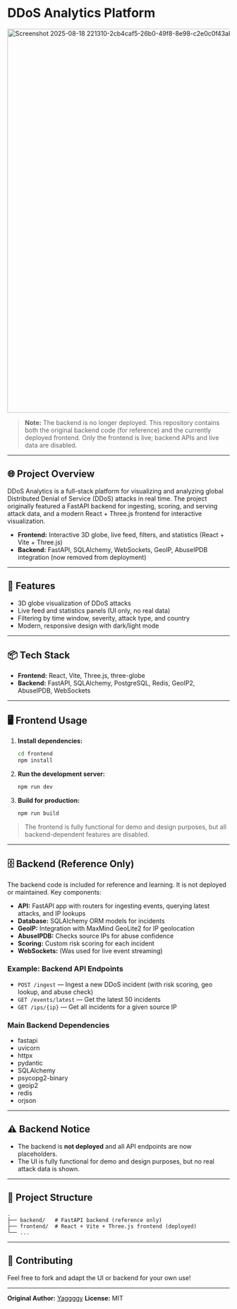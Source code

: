 # DDoS Analytics Platform


<img width="1919" height="870" alt="Screenshot 2025-08-18 221310-2cb4caf5-26b0-49f8-8e98-c2e0c0f43aba" src="https://github.com/user-attachments/assets/9d493781-84c6-4ba2-bd45-10d449dbb019" />




> **Note:** The backend is no longer deployed. This repository contains both the original backend code (for reference) and the currently deployed frontend. Only the frontend is live; backend APIs and live data are disabled.

---

## 🌐 Project Overview

DDoS Analytics is a full-stack platform for visualizing and analyzing global Distributed Denial of Service (DDoS) attacks in real time. The project originally featured a FastAPI backend for ingesting, scoring, and serving attack data, and a modern React + Three.js frontend for interactive visualization.

- **Frontend:** Interactive 3D globe, live feed, filters, and statistics (React + Vite + Three.js)
- **Backend:** FastAPI, SQLAlchemy, WebSockets, GeoIP, AbuseIPDB integration (now removed from deployment)

---

## 🚀 Features

- 3D globe visualization of DDoS attacks
- Live feed and statistics panels (UI only, no real data)
- Filtering by time window, severity, attack type, and country
- Modern, responsive design with dark/light mode

---

## 📦 Tech Stack

- **Frontend:** React, Vite, Three.js, three-globe
- **Backend:** FastAPI, SQLAlchemy, PostgreSQL, Redis, GeoIP2, AbuseIPDB, WebSockets

---

## 🖥️ Frontend Usage

1. **Install dependencies:**
   ```bash
   cd frontend
   npm install
   ```
2. **Run the development server:**
   ```bash
   npm run dev
   ```
3. **Build for production:**
   ```bash
   npm run build
   ```

> The frontend is fully functional for demo and design purposes, but all backend-dependent features are disabled.

---

## 🗄️ Backend (Reference Only)

The backend code is included for reference and learning. It is not deployed or maintained. Key components:

- **API:** FastAPI app with routers for ingesting events, querying latest attacks, and IP lookups
- **Database:** SQLAlchemy ORM models for incidents
- **GeoIP:** Integration with MaxMind GeoLite2 for IP geolocation
- **AbuseIPDB:** Checks source IPs for abuse confidence
- **Scoring:** Custom risk scoring for each incident
- **WebSockets:** (Was used for live event streaming)

### Example: Backend API Endpoints

- `POST /ingest` — Ingest a new DDoS incident (with risk scoring, geo lookup, and abuse check)
- `GET /events/latest` — Get the latest 50 incidents
- `GET /ips/{ip}` — Get all incidents for a given source IP

### Main Backend Dependencies

- fastapi
- uvicorn
- httpx
- pydantic
- SQLAlchemy
- psycopg2-binary
- geoip2
- redis
- orjson

---

## ⚠️ Backend Notice

- The backend is **not deployed** and all API endpoints are now placeholders.
- The UI is fully functional for demo and design purposes, but no real attack data is shown.

---

## 📁 Project Structure

```
.
├── backend/   # FastAPI backend (reference only)
├── frontend/  # React + Vite + Three.js frontend (deployed)
└── ...
```

---

## 🤝 Contributing

Feel free to fork and adapt the UI or backend for your own use!

---

**Original Author:** [Yaggggy](https://github.com/Yaggggy)
**License:** MIT
